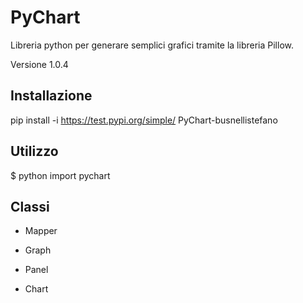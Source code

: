 PyChart
=======

Libreria python per generare semplici grafici tramite la libreria Pillow.

Versione 1.0.4

Installazione
-------------

pip install -i https://test.pypi.org/simple/ PyChart-busnellistefano

Utilizzo
--------

$ python
import pychart

Classi
------

* Mapper

* Graph

* Panel

* Chart

